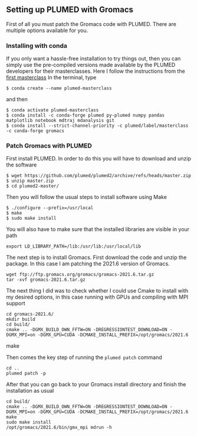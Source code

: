 ## Setting up PLUMED with Gromacs
First of all you must patch the Gromacs code with PLUMED. There
are multiple options available for you. 

### Installing with conda
If you only want
a hassle-free installation to try things out, then you can
simply use the pre-compiled versions made available by the 
PLUMED developers for their masterclasses. Here I follow
the instructions from the 
[first masterclass](https://www.plumed.org/doc-v2.7/user-doc/html/masterclass-21-1.html#masterclass-21-1-install)
In the terminal, type

	$ conda create --name plumed-masterclass

and then

	$ conda activate plumed-masterclass
	$ conda install -c conda-forge plumed py-plumed numpy pandas matplotlib notebook mdtraj mdanalysis git
	$ conda install --strict-channel-priority -c plumed/label/masterclass -c conda-forge gromacs

### Patch Gromacs with PLUMED 
First install PLUMED. In order to do this you will have to
download and unzip the software

	$ wget https://github.com/plumed/plumed2/archive/refs/heads/master.zip
	$ unzip master.zip
	$ cd plumed2-master/

Then you will follow the usual steps to install software using Make

	$ ./configure --prefix=/usr/local
	$ make
	$ sudo make install

You will also have to make sure that the installed libraries are 
visible in your path

	export LD_LIBRARY_PATH=/lib:/usr/lib:/usr/local/lib

The next step is to install Gromacs. First download the code
and unzip the package. In this case I am patching the 2021.6 
version of Gromacs.

	wget ftp://ftp.gromacs.org/gromacs/gromacs-2021.6.tar.gz
	tar -xvf gromacs-2021.6.tar.gz

The next thing I did was to check whether I could use Cmake to 
install with my desired options, in this case running with GPUs
and compiling with MPI support

	cd gromacs-2021.6/
	mkdir build
	cd build/
	cmake .. -DGMX_BUILD_OWN_FFTW=ON -DREGRESSIONTEST_DOWNLOAD=ON -DGMX_MPI=on -DGMX_GPU=CUDA -DCMAKE_INSTALL_PREFIX=/opt/gromacs/2021.6
make

Then comes the key step of running the ```plumed patch``` command

	cd ..
	plumed patch -p

After that you can go back to your Gromacs install directory and
finish the installation as usual

	cd build/
	cmake .. -DGMX_BUILD_OWN_FFTW=ON -DREGRESSIONTEST_DOWNLOAD=ON -DGMX_MPI=on -DGMX_GPU=CUDA -DCMAKE_INSTALL_PREFIX=/opt/gromacs/2021.6
	make
	sudo make install
	/opt/gromacs/2021.6/bin/gmx_mpi mdrun -h
